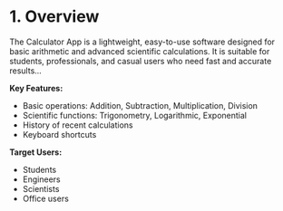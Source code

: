 # 1. Overview

The Calculator App is a lightweight, easy-to-use software designed for basic arithmetic and advanced scientific calculations. It is suitable for students, professionals, and casual users who need fast and accurate results...

**Key Features:**
- Basic operations: Addition, Subtraction, Multiplication, Division
- Scientific functions: Trigonometry, Logarithmic, Exponential
- History of recent calculations
- Keyboard shortcuts

**Target Users:**
- Students
- Engineers
- Scientists
- Office users
